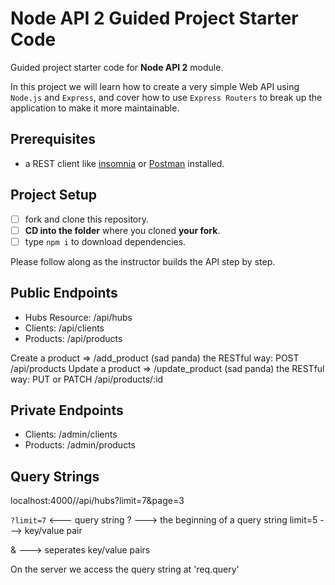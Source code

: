 # Node API 2 Guided Project Starter Code

Guided project starter code for **Node API 2** module.

In this project we will learn how to create a very simple Web API using `Node.js` and `Express`, and cover how to use `Express Routers` to break up the application to make it more maintainable.

## Prerequisites

- a REST client like [insomnia](https://insomnia.rest/download/) or [Postman](https://www.getpostman.com/downloads/) installed.

## Project Setup

- [ ] fork and clone this repository.
- [ ] **CD into the folder** where you cloned **your fork**.
- [ ] type `npm i` to download dependencies.

Please follow along as the instructor builds the API step by step.

## Public Endpoints

- Hubs Resource: /api/hubs
- Clients: /api/clients
- Products: /api/products

Create a product => /add_product (sad panda) the RESTful way: POST /api/products
Update a product => /update_product (sad panda) the RESTful way: PUT or PATCH /api/products/:id

## Private Endpoints

- Clients: /admin/clients
- Products: /admin/products

## Query Strings
localhost:4000//api/hubs?limit=7&page=3

`?limit=7` <--- query string
? ---> the beginning of a query string
limit=5 ---> key/value pair

& ---> seperates key/value pairs

On the server we access the query string at 'req.query'